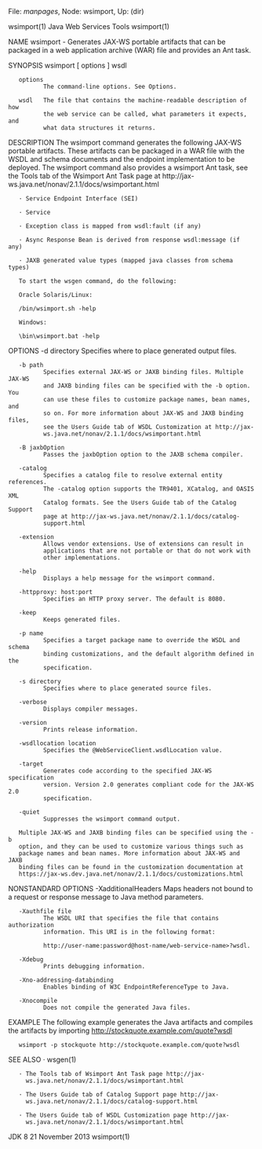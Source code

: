 File: *manpages*,  Node: wsimport,  Up: (dir)

wsimport(1)                 Java Web Services Tools                wsimport(1)



NAME
       wsimport - Generates JAX-WS portable artifacts that can be packaged in
       a web application archive (WAR) file and provides an Ant task.

SYNOPSIS
       wsimport [ options ] wsdl


       options
              The command-line options. See Options.

       wsdl   The file that contains the machine-readable description of how
              the web service can be called, what parameters it expects, and
              what data structures it returns.

DESCRIPTION
       The wsimport command generates the following JAX-WS portable artifacts.
       These artifacts can be packaged in a WAR file with the WSDL and schema
       documents and the endpoint implementation to be deployed. The wsimport
       command also provides a wsimport Ant task, see the Tools tab of the
       Wsimport Ant Task page at http://jax-
       ws.java.net/nonav/2.1.1/docs/wsimportant.html

       · Service Endpoint Interface (SEI)

       · Service

       · Exception class is mapped from wsdl:fault (if any)

       · Async Response Bean is derived from response wsdl:message (if any)

       · JAXB generated value types (mapped java classes from schema types)

       To start the wsgen command, do the following:

       Oracle Solaris/Linux:

       /bin/wsimport.sh -help

       Windows:

       \bin\wsimport.bat -help


OPTIONS
       -d directory
              Specifies where to place generated output files.

       -b path
              Specifies external JAX-WS or JAXB binding files. Multiple JAX-WS
              and JAXB binding files can be specified with the -b option. You
              can use these files to customize package names, bean names, and
              so on. For more information about JAX-WS and JAXB binding files,
              see the Users Guide tab of WSDL Customization at http://jax-
              ws.java.net/nonav/2.1.1/docs/wsimportant.html

       -B jaxbOption
              Passes the jaxbOption option to the JAXB schema compiler.

       -catalog
              Specifies a catalog file to resolve external entity references.
              The -catalog option supports the TR9401, XCatalog, and OASIS XML
              Catalog formats. See the Users Guide tab of the Catalog Support
              page at http://jax-ws.java.net/nonav/2.1.1/docs/catalog-
              support.html

       -extension
              Allows vendor extensions. Use of extensions can result in
              applications that are not portable or that do not work with
              other implementations.

       -help
              Displays a help message for the wsimport command.

       -httpproxy: host:port
              Specifies an HTTP proxy server. The default is 8080.

       -keep
              Keeps generated files.

       -p name
              Specifies a target package name to override the WSDL and schema
              binding customizations, and the default algorithm defined in the
              specification.

       -s directory
              Specifies where to place generated source files.

       -verbose
              Displays compiler messages.

       -version
              Prints release information.

       -wsdllocation location
              Specifies the @WebServiceClient.wsdlLocation value.

       -target
              Generates code according to the specified JAX-WS specification
              version. Version 2.0 generates compliant code for the JAX-WS 2.0
              specification.

       -quiet
              Suppresses the wsimport command output.

       Multiple JAX-WS and JAXB binding files can be specified using the -b
       option, and they can be used to customize various things such as
       package names and bean names. More information about JAX-WS and JAXB
       binding files can be found in the customization documentation at
       https://jax-ws.dev.java.net/nonav/2.1.1/docs/customizations.html

NONSTANDARD OPTIONS
       -XadditionalHeaders
              Maps headers not bound to a request or response message to Java
              method parameters.

       -Xauthfile file
              The WSDL URI that specifies the file that contains authorization
              information. This URI is in the following format:

              http://user-name:password@host-name/web-service-name>?wsdl.

       -Xdebug
              Prints debugging information.

       -Xno-addressing-databinding
              Enables binding of W3C EndpointReferenceType to Java.

       -Xnocompile
              Does not compile the generated Java files.

EXAMPLE
       The following example generates the Java artifacts and compiles the
       artifacts by importing http://stockquote.example.com/quote?wsdl

       wsimport -p stockquote http://stockquote.example.com/quote?wsdl


SEE ALSO
       · wsgen(1)

       · The Tools tab of Wsimport Ant Task page http://jax-
         ws.java.net/nonav/2.1.1/docs/wsimportant.html

       · The Users Guide tab of Catalog Support page http://jax-
         ws.java.net/nonav/2.1.1/docs/catalog-support.html

       · The Users Guide tab of WSDL Customization page http://jax-
         ws.java.net/nonav/2.1.1/docs/wsimportant.html



JDK 8                          21 November 2013                    wsimport(1)
